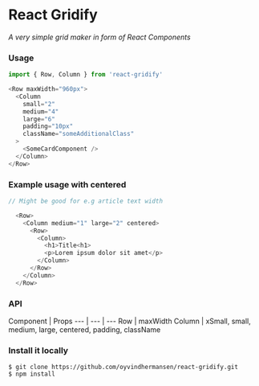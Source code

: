 # React Gridify
<i>A very simple grid maker in form of React Components</i>


### Usage
```javascript
import { Row, Column } from 'react-gridify'

<Row maxWidth="960px">
  <Column
    small="2"
    medium="4"
    large="6"
    padding="10px"
    className="someAdditionalClass"
  >
    <SomeCardComponent />
  </Column>
</Row>
```
### Example usage with centered
```javascript
// Might be good for e.g article text width

  <Row>
    <Column medium="1" large="2" centered>
      <Row>
        <Column>
          <h1>Title<h1>
          <p>Lorem ipsum dolor sit amet</p>
        </Column>
      </Row>
    </Column>
  </Row>
```

### API
Component | Props
--- | --- | ---
Row | maxWidth
Column | xSmall, small, medium, large, centered, padding, className

### Install it locally
```
$ git clone https://github.com/oyvindhermansen/react-gridify.git
$ npm install
```
